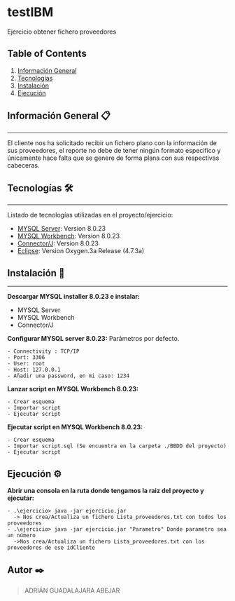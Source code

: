 # testIBM
Ejercicio obtener fichero proveedores

## Table of Contents
1. [Información General](#general-info)
2. [Tecnologías](#Tecnologías)
3. [Instalación](#Instalación)
4. [Ejecución](#Ejecución)

## Información General 📋
***
El cliente nos ha solicitado recibir un fichero plano con la información de sus proveedores, el reporte no debe de tener ningún formato especifico y únicamente hace falta que se genere de forma plana con sus respectivas cabeceras.

## Tecnologías 🛠️
***
Listado de tecnologías utilizadas en el proyecto/ejercicio:
* [MYSQL Server](https://https://dev.mysql.com/doc/relnotes/mysql/8.0/en/news-8-0-23.html): Version 8.0.23 
* [MYSQL Workbench](https://dev.mysql.com/doc/workbench/en/): Version 8.0.23
* [Connector/J](https://dev.mysql.com/doc/connector-j/8.0/en/): Version 8.0.23
* [Eclipse](https://www.eclipse.org/downloads/packages/release/oxygen/3a): Version Oxygen.3a Release (4.7.3a)

## Instalación 🔧
***
**Descargar MYSQL installer 8.0.23 e instalar:**

* MYSQL Server
* MYSQL Workbench
* Connector/J

**Configurar MYSQL server 8.0.23:**
Parámetros por defecto.
```
- Connectivity : TCP/IP
- Port: 3306
- User: root
- Host: 127.0.0.1
- Añadir una password, en mi caso: 1234
```
**Lanzar script en MYSQL Workbench 8.0.23:**
```
- Crear esquema
- Importar script
- Ejecutar script
```

**Ejecutar script en MYSQL Workbench 8.0.23:**
```
- Crear esquema
- Importar script.sql (Se encuentra en la carpeta ./BBDD del proyecto)
- Ejecutar script
```


## Ejecución ⚙️

**Abrir una consola en la ruta donde tengamos la raiz del proyecto y ejecutar:**
```
- .\ejercicio> java -jar ejercicio.jar
  -> Nos crea/Actualiza un fichero Lista_proveedores.txt con todos los proveedores
- .\ejercicio> java -jar ejercicio.jar "Parametro" Donde parametro sea un número
  ->Nos crea/Actualiza un fichero Lista_proveedores.txt con los proveedores de ese idCliente
```

## Autor ✒️

> ADRIÁN GUADALAJARA ABEJAR
